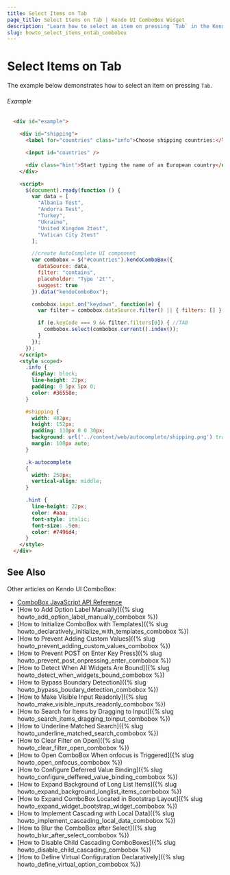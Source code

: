 ```yaml
---
title: Select Items on Tab
page_title: Select Items on Tab | Kendo UI ComboBox Widget
description: "Learn how to select an item on pressing `Tab` in the Kendo UI ComboBox widget."
slug: howto_select_items_ontab_combobox
---
```


# Select Items on Tab

The example below demonstrates how to select an item on pressing `Tab`.

###### Example

```html
  <div id="example">

    <div id="shipping">
      <label for="countries" class="info">Choose shipping countries:</label>

      <input id="countries" />

      <div class="hint">Start typing the name of an European country</div>
    </div>

    <script>
      $(document).ready(function () {
        var data = [
          "Albania Test",
          "Andorra Test",
          "Turkey",
          "Ukraine",
          "United Kingdom 2test",
          "Vatican City 2test"
        ];

        //create AutoComplete UI component
        var combobox = $("#countries").kendoComboBox({
          dataSource: data,
          filter: "contains",
          placeholder: "Type '2t'",
          suggest: true
        }).data("kendoComboBox");

        combobox.input.on("keydown", function(e) {
          var filter = combobox.dataSource.filter() || { filters: [] };

          if (e.keyCode === 9 && filter.filters[0]) { //TAB
            combobox.select(combobox.current().index());
          }
        });
      });
    </script>
    <style scoped>
      .info {
        display: block;
        line-height: 22px;
        padding: 0 5px 5px 0;
        color: #36558e;
      }

      #shipping {
        width: 482px;
        height: 152px;
        padding: 110px 0 0 30px;
        background: url('../content/web/autocomplete/shipping.png') transparent no-repeat 0 0;
        margin: 100px auto;
      }

      .k-autocomplete
      {
        width: 250px;
        vertical-align: middle;
      }

      .hint {
        line-height: 22px;
        color: #aaa;
        font-style: italic;
        font-size: .9em;
        color: #7496d4;
      }
    </style>
  </div>
```

## See Also

Other articles on Kendo UI ComboBox:

* [ComboBox JavaScript API Reference](/api/javascript/ui/combobox)
* [How to Add Option Label Manually]({% slug howto_add_option_label_manually_combobox %})
* [How to Initialize ComboBox with Templates]({% slug howto_declaratively_initialize_with_templates_combobox %})
* [How to Prevent Adding Custom Values]({% slug howto_prevent_adding_custom_values_combobox %})
* [How to Prevent POST on Enter Key Press]({% slug howto_prevent_post_onpressing_enter_combobox %})
* [How to Detect When All Widgets Are Bound]({% slug howto_detect_when_widgets_bound_combobox %})
* [How to Bypass Boundary Detection]({% slug howto_bypass_boudary_detection_combobox %})
* [How to Make Visible Input Readonly]({% slug howto_make_visible_inputs_readonly_combobox %})
* [How to Search for Items by Dragging to Input]({% slug howto_search_items_dragging_toinput_combobox %})
* [How to Underline Matched Search]({% slug howto_underline_matched_search_combobox %})
* [How to Clear Filter on Open]({% slug howto_clear_filter_open_combobox %})
* [How to Open ComboBox When onfocus is Triggered]({% slug howto_open_onfocus_combobox %})
* [How to Configure Deferred Value Binding]({% slug howto_configure_deffered_value_binding_combobox %})
* [How to Expand Background of Long List Items]({% slug howto_expand_background_longlist_items_combobox %})
* [How to Expand ComboBox Located in Bootstrap Layout]({% slug howto_expand_widget_bootstrap_widget_combobox %})
* [How to Implement Cascading with Local Data]({% slug howto_implement_cascading_local_data_combobox %})
* [How to Blur the ComboBox after Select]({% slug howto_blur_after_select_combobox %})
* [How to Disable Child Cascading ComboBoxes]({% slug howto_disable_child_cascading_combobox %})
* [How to Define Virtual Configuration Declaratively]({% slug howto_define_virtual_option_combobox %})
